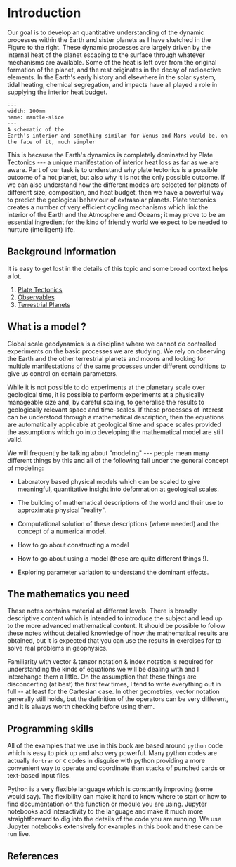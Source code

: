 # Introduction 

Our goal is to develop an quantitative understanding of the dynamic
processes within the Earth and sister planets as I have sketched in the
Figure to the right. These dynamic processes are largely driven by the
internal heat of the planet escaping to the surface through whatever
mechanisms are available. Some of the heat is left over from the
original formation of the planet, and the rest originates in the decay
of radioactive elements. In the Earth's early history and elsewhere in
the solar system, tidal heating, chemical segregation, and impacts have
all played a role in supplying the interior heat budget. 


```{figure} Diagrams/EarthProcessesPlume.png
---
width: 100mm
name: mantle-slice
---
A schematic of the
Earth's interior and something similar for Venus and Mars would be, on
the face of it, much simpler
```

This is because the Earth's dynamics is completely dominated by Plate
Tectonics --- a unique manifestation of interior heat loss as far as we
are aware. Part of our task is to understand why plate tectonics is a
possible outcome of a hot planet, but also why it is not the only
possible outcome. If we can also understand how the different modes are
selected for planets of different size, composition, and heat budget,
then we have a powerful way to predict the geological behaviour of
extrasolar planets. Plate tectonics creates a number of very efficient
cycling mechanisms which link the interior of the Earth and the
Atmosphere and Oceans; it may prove to be an essential ingredient for
the kind of friendly world we expect to be needed to nurture
(intelligent) life.

## Background Information

It is easy to get lost in the details of this topic and some broad context 
helps a lot. 

  1. [Plate Tectonics](PlateTectonics.md)
  2. [Observables](Observations.md)
  3. [Terrestrial Planets](Planets.md)

## What is a model ?

Global scale geodynamics is a discipline where we cannot do controlled
experiments on the basic processes we are studying. We rely on observing
the Earth and the other terrestrial planets and moons and looking for
multiple manifestations of the same processes under different conditions
to give us control on certain parameters.

While it is not possible to do experiments at the planetary scale over
geological time, it is possible to perform experiments at a physically
manageable size and, by careful scaling, to generalise the results to
geologically relevant space and time-scales. If these processes of
interest can be understood through a mathematical description, then the
equations are automatically applicable at geological time and space
scales provided the assumptions which go into developing the
mathematical model are still valid.

We will frequently be talking about "modeling" --- people mean many
different things by this and all of the following fall under the general
concept of modeling:

-   Laboratory based physical models which can be scaled to give
    meaningful, quantitative insight into deformation at geological
    scales.

-   The building of mathematical descriptions of the world and their use
    to approximate physical \"reality\".

-   Computational solution of these descriptions (where needed) and the
    concept of a numerical model.

-   How to go about constructing a model

-   How to go about using a model (these are quite different things !).

-   Exploring parameter variation to understand the dominant effects.

## The mathematics you need

These notes contains material at different levels. There is broadly
descriptive content which is intended to introduce the subject and lead
up to the more advanced mathematical content. It should be possible to
follow these notes without detailed knowledge of how the mathematical
results are obtained, but it is expected that you can use the results in
exercises for to solve real problems in geophysics.

Familiarity with vector & tensor notation & index notation is required
for understanding the kinds of equations we will be dealing with and I
interchange them a little. On the assumption that these things are
disconcerting (at best) the first few times, I tend to write everything
out in full -- at least for the Cartesian case. In other geometries,
vector notation generally still holds, but the definition of the
operators can be very different, and it is always worth checking before
using them.

## Programming skills

All of the examples that we use in this book are based around `python` code
which is easy to pick up and also very powerful. Many python codes are actually
`fortran` or `C` codes in disguise with python providing a more convenient
way to operate and coordinate than stacks of punched cards or text-based input files.

Python is a very flexible language which is constantly improving (some would say).
The flexibility can make it hard to know where to start or how to find 
documentation on the function or module you are using. Jupyter notebooks add
interactivity to the language and make it much more straightforward to 
dig into the details of the code you are running. We use Jupyter notebooks extensively
for examples in this book and these can be run live.


## References

```{bibliography} ../ComputationalGeodynamics-JB.bib
```
